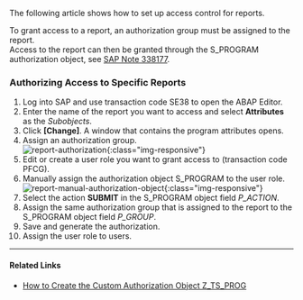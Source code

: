 
The following article shows how to set up access control for reports.

To grant access to a report, an authorization group must be assigned to the report.<br>
Access to the report can then be granted through the S_PROGRAM authorization object, see [SAP Note 338177](https://launchpad.support.sap.com/#/notes/338177).

### Authorizing Access to Specific Reports

1. Log into SAP and use transaction code SE38 to open the ABAP Editor.
2. Enter the name of the report you want to access and select **Attributes** as the *Subobjects*.
3. Click **[Change]**. A window that contains the program attributes opens.
4. Assign an authorization group.<br>
![report-authorization](site:assets/images/articles/sap/report-authorization.png){:class="img-responsive"}
5. Edit or create a user role you want to grant access to (transaction code PFCG).
6. Manually assign the authorization object S_PROGRAM to the user role.<br>
![report-manual-authorization-object](site:assets/images/articles/sap/manual-authorization-object.png){:class="img-responsive"}
7. Select the action **SUBMIT** in the S_PROGRAM object field *P_ACTION*.
8. Assign the same authorization group that is assigned to the report to the S_PROGRAM object field *P_GROUP*. 
9. Save and generate the authorization.
10. Assign the user role to users.

*****
#### Related Links
- [How to Create the Custom Authorization Object Z_TS_PROG](create-the-custom-authority-object-z-ts-prog.md)
